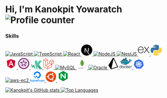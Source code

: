 # Hi, I'm Kanokpit Yowaratch <img src="https://komarev.com/ghpvc/?username=kanokpit-yowaratch&style=flat-square&color=blue" alt="Profile counter" />

### Skills

<p align="left">
    <a href="https://developer.mozilla.org/en-US/docs/Web/JavaScript" target="_blank" rel="noreferrer">
        <img src="https://raw.githubusercontent.com/danielcranney/readme-generator/main/public/icons/skills/javascript-colored.svg" width="36" alt="JavaScript" />
    </a>
    <a href="https://www.typescriptlang.org/" target="_blank" rel="noreferrer">
        <img src="https://raw.githubusercontent.com/danielcranney/readme-generator/main/public/icons/skills/typescript-colored.svg" width="35" alt="TypeScript" />
    </a>
    <a href="https://reactjs.org/" target="_blank" rel="noreferrer">
        <img src="https://raw.githubusercontent.com/danielcranney/readme-generator/main/public/icons/skills/react-colored.svg" width="36" alt="React" />
    </a>
    <a href="https://nextjs.org/" target="_blank" rel="noreferrer">
        <img src="./public/next-js.svg" width="35" alt="NextJS" />
    </a>
    <a href="https://nodejs.org/en/" target="_blank" rel="noreferrer">
        <img src="https://raw.githubusercontent.com/danielcranney/readme-generator/main/public/icons/skills/nodejs-colored.svg" width="36" alt="NodeJS" />
    </a>
    <a href="http://nestjs.com/" target="blank">
        <img src="https://nestjs.com/img/logo-small.svg" width="35" alt="NestJS" />
    </a>
    <a href="https://expressjs.com/" target="blank">
        <img src="./public/expressjs.svg" width="36" alt="Express" />
    </a>
    <a href="https://www.python.org/" target="blank">
        <img src="./public/python-5.svg" width="35" alt="Python" />
    </a>
    <a href="https://angular.io/" target="_blank" rel="noreferrer">
        <img src="./public/angular.svg" width="36" alt="Angular" />
    </a>
    <a href="https://jasmine.github.io/" target="_blank" rel="noreferrer">
        <img src="./public/jasmine.svg" width="36" alt="Jasmine" />
    </a>
    <a href="https://karma-runner.github.io/latest/index.html" target="_blank" rel="noreferrer">
        <img src="./public/karma.svg" width="36" alt="Karma" />
    </a>
    <a href="https://laravel.com/" target="_blank" rel="noreferrer">
        <img src="./public/laravel.svg" width="33" alt="Laravel" />
    </a>
    <a href="https://www.mysql.com/" target="_blank" rel="noreferrer">
        <img src="https://raw.githubusercontent.com/danielcranney/readme-generator/main/public/icons/skills/mysql-colored.svg" width="36" alt="MySQL" />
    </a>
    <a href="https://www.mongodb.com/" target="_blank" rel="noreferrer">
        <img src="./public//mongodb.svg" width="33" alt="MongoDB" />
    </a>
    <a href="https://www.oracle.com/" target="_blank" rel="noreferrer">
        <img src="https://www.cdnlogo.com/logos/o/94/oracle.svg" width="33" alt="Oracle" />
    </a>
    <a href="https://www.prisma.io/" target="_blank" rel="noreferrer">
        <img src="./public/prisma.svg" width="30" alt="Prisma" />
    </a>
    <a href="https://www.docker.com/" target="_blank" rel="noreferrer">
        <img src="./public/docker.svg" width="40" alt="Docker" />
    </a>
    <a href="https://kubernetes.io/" target="_blank" rel="noreferrer">
        <img src="./public/kubernetes.svg" width="35" alt="kubernetes" />
    </a>
    <a href="https://aws.amazon.com/ec2/" target="_blank" rel="noreferrer">
        <img src="https://www.cdnlogo.com/logos/a/99/aws-ec2.svg" width="28" alt="aws-ec2" />
    </a>
    <a href="https://www.digitalocean.com/" target="_blank" rel="noreferrer">
        <img src="./public/digitalocean.svg" width="45" alt="Digitalocean" />
    </a>
    <a href="https://ubuntu.com/" target="_blank" rel="noreferrer">
        <img src="./public/ubuntu.svg" width="33" alt="Ubuntu" />
    </a>
    <a href="https://www.nginx.com/" target="_blank" rel="noreferrer">
        <img src="./public/nginx.svg" width="37" alt="Nginx" />
    </a>
</p>

<a href="http://www.github.com/kanokpit-yowaratch">
    <img src="https://github-readme-stats.vercel.app/api?username=kanokpit-yowaratch&show_icons=true&hide=&count_private=true&title_color=0891b2&text_color=ffffff&icon_color=0891b2&bg_color=1c1917&hide_border=true&show_icons=true" alt="Kanokpit's GitHub stats" />
</a>

<a href="https://github.com/kanokpit-yowaratch">
    <img src="https://github-readme-stats.vercel.app/api/top-langs/?username=kanokpit-yowaratch&langs_count=10&title_color=0891b2&text_color=ffffff&icon_color=0891b2&bg_color=1c1917&hide_border=true&locale=en&custom_title=Top%20%Languages" alt="Top Languages" />
</a>